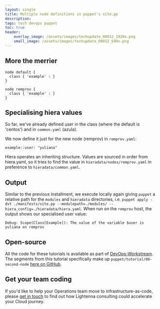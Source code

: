 ```yaml
---
layout: single
title: Multiple node definitions in puppet's site.pp
description: 
tags: tech devops puppet
toc: true
header:
    overlay_image: /assets/images/techupdate_00012_1920x.png
    small_image: /assets/images/techupdate_00012_640x.png
---
```


## More the merrier
```
node default {
  class { 'example' : }
}

node remprov {
  class { 'example' : }
}
```

## Specialising hiera values
So far, we've already defined user in the class (where the default is 'centos') and in `common.yaml` (azula).

We now define it just for the new node (remprov) in `remprov.yaml`:
```
example::user: "yuliana"
```

Hiera operates an inheriting structure.  Values are sourced in order from hiera.yaml, so it tries to find the value in `hieradata/nodes/remprov.yaml` in preference to `hieradata/common.yaml`.

## Output
Similar to the previous installment, we execute locally again giving `puppet` a relative path for the `modules` and `hieradata` directories, i.e. `puppet apply -dvt ./manifests/site.pp --modulepath=./modules/ --hiera_config=./hieradata/hiera.yaml`.  When run on the `remprov` host, the output shows our specialised user value:
```
Debug: Scope(Class[Example]): The value of the variable $user is yuliana on remprov
```

## Open-source
All the code for these tutorials is available as part of [DevOps-Workstream](https://github.com/lightenna/devops-workstream). 
The segments from this tutorial specifically make up `puppet/tutorial/06-second-node` [here on GitHub](https://github.com/lightenna/devops-workstream/tree/master/puppet/tutorial/).

## Get your team coding
If you'd like to help your Operations team move to infrastructure-as-code, please [get in touch](/contact) to find out how Lightenna consulting could accelerate your Cloud journey.
